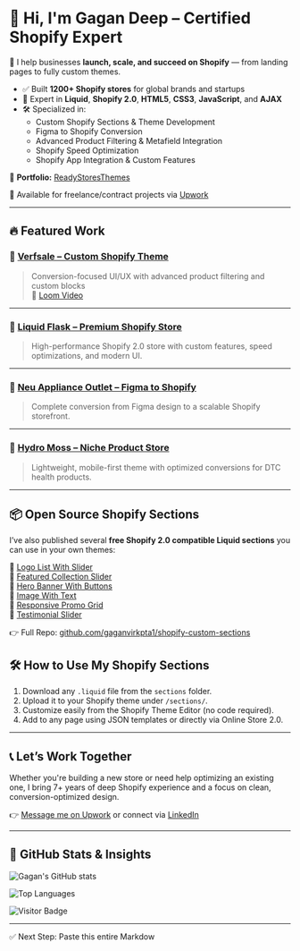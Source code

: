 # 👋 Hi, I'm Gagan Deep – Certified Shopify Expert

🚀 I help businesses **launch, scale, and succeed on Shopify** — from landing pages to fully custom themes.

- ✅ Built **1200+ Shopify stores** for global brands and startups
- 💼 Expert in **Liquid**, **Shopify 2.0**, **HTML5**, **CSS3**, **JavaScript**, and **AJAX**
- 🛠️ Specialized in:
  - Custom Shopify Sections & Theme Development
  - Figma to Shopify Conversion
  - Advanced Product Filtering & Metafield Integration
  - Shopify Speed Optimization
  - Shopify App Integration & Custom Features

🔗 **Portfolio:** [ReadyStoresThemes](https://readystoresthemes.com/pages/shopify-developer-certified-shopify-expert)

📩 Available for freelance/contract projects via [Upwork](https://www.upwork.com/freelancers/shopifyexpertshopifydeveloper)

---

## 🔥 Featured Work

### 🔹 [Verfsale – Custom Shopify Theme](https://www.verfsale.com)
> Conversion-focused UI/UX with advanced product filtering and custom blocks  
🎥 [Loom Video](https://www.loom.com/share/a525b2da7b0749c2900f1a70f4d8020f?sid=dc149221-3263-4889-a236-68fba6174b1b)

---

### 🔹 [Liquid Flask – Premium Shopify Store](https://www.liquidflask.com)
> High-performance Shopify 2.0 store with custom features, speed optimizations, and modern UI.

---

### 🔹 [Neu Appliance Outlet – Figma to Shopify](https://neuapplianceoutlet.com)
> Complete conversion from Figma design to a scalable Shopify storefront.

---

### 🔹 [Hydro Moss – Niche Product Store](https://hydro-moss.myshopify.com)
> Lightweight, mobile-first theme with optimized conversions for DTC health products.
---

## 📦 Open Source Shopify Sections

I’ve also published several **free Shopify 2.0 compatible Liquid sections** you can use in your own themes:

🔸 [Logo List With Slider](https://github.com/gaganvirkpta1/shopify-custom-sections/blob/main/sections/Logo%20List%20With%20Slider)  
🔸 [Featured Collection Slider](https://github.com/gaganvirkpta1/shopify-custom-sections/blob/main/sections/featured-collection-slider.liquid)  
🔸 [Hero Banner With Buttons](https://github.com/gaganvirkpta1/shopify-custom-sections/blob/main/sections/hero-banner-with-buttons.liquid)  
🔸 [Image With Text](https://github.com/gaganvirkpta1/shopify-custom-sections/blob/main/sections/image-with-text.liquid)  
🔸 [Responsive Promo Grid](https://github.com/gaganvirkpta1/shopify-custom-sections/blob/main/sections/responsive-promo-grid.liquid)  
🔸 [Testimonial Slider](https://github.com/gaganvirkpta1/shopify-custom-sections/blob/main/sections/testimonial-slider.liquid)

👉 Full Repo: [github.com/gaganvirkpta1/shopify-custom-sections](https://github.com/gaganvirkpta1/shopify-custom-sections)

## 🛠️ How to Use My Shopify Sections

1. Download any `.liquid` file from the `sections` folder.
2. Upload it to your Shopify theme under `/sections/`.
3. Customize easily from the Shopify Theme Editor (no code required).
4. Add to any page using JSON templates or directly via Online Store 2.0.

---

## 📞 Let’s Work Together

Whether you're building a new store or need help optimizing an existing one, I bring 7+ years of deep Shopify experience and a focus on clean, conversion-optimized design.

👉 [Message me on Upwork](https://www.upwork.com/freelancers/shopifyexpertshopifydeveloper) or connect via [LinkedIn](https://www.linkedin.com/in/shopify-expert-gagan-deep/)

---

## 🧩 GitHub Stats & Insights

![Gagan's GitHub stats](https://github-readme-stats.vercel.app/api?username=gaganvirkpta1&show_icons=true&theme=tokyonight&hide_title=true&hide_border=true)

![Top Languages](https://github-readme-stats.vercel.app/api/top-langs/?username=gaganvirkpta1&layout=compact&theme=tokyonight&hide_border=true)

![Visitor Badge](https://visitor-badge.laobi.icu/badge?page_id=gaganvirkpta1.gaganvirkpta1)

---

✅ Next Step: Paste this entire Markdow
